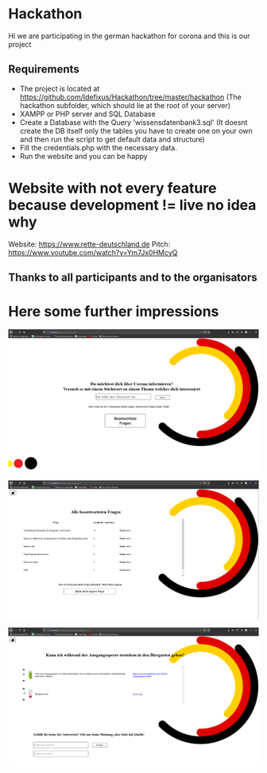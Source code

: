 # Hackathon
Hi we are participating in the german hackathon for corona and this is our project

## Requirements
- The project is located at https://github.com/Idefixus/Hackathon/tree/master/hackathon (The hackathon subfolder, which should lie at the root of your server)
- XAMPP or PHP server and SQL Database
- Create a Database with the Query 'wissensdatenbank3.sql' (It doesnt create the DB itself only the tables you have to create one on your own and then run the script to get default data and structure)
- Fill the credentials.php with the necessary data.
- Run the website and you can be happy

# Website with not every feature because development != live no idea why
Website:
https://www.rette-deutschland.de
Pitch:
https://www.youtube.com/watch?v=Ym7Jx0HMcyQ

## Thanks to all participants and to the organisators

# Here some further impressions

![Startseite des Projekts](https://github.com/Idefixus/Hackathon/blob/master/index_seite.png)

![Alle beantworteten Fragen](https://github.com/Idefixus/Hackathon/blob/master/alle_beantworteten.png)

![Detail seite einer Frage](https://github.com/Idefixus/Hackathon/blob/master/Vorschau%20Default_page.png)
